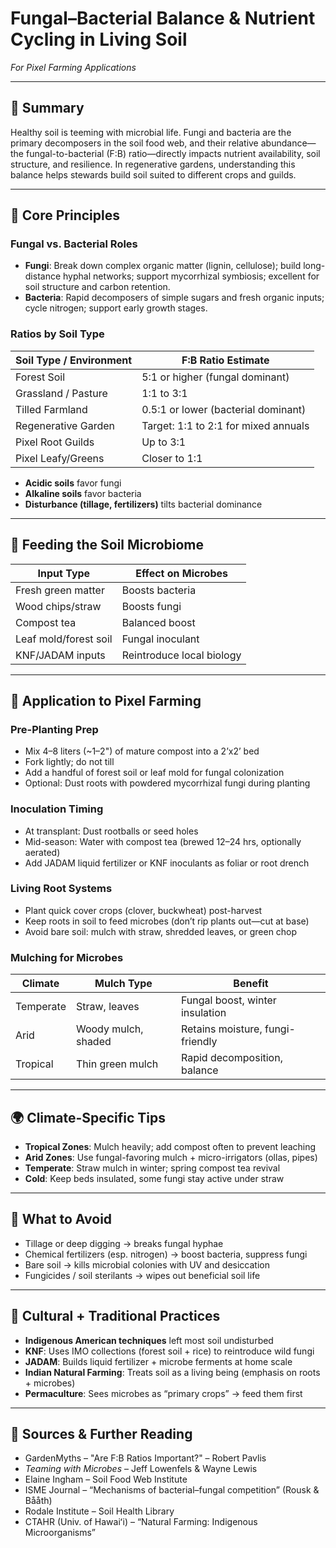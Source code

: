 # Fungal–Bacterial Balance & Nutrient Cycling in Living Soil  
*For Pixel Farming Applications*

---

## 🔬 Summary

Healthy soil is teeming with microbial life. Fungi and bacteria are the primary decomposers in the soil food web, and their relative abundance—the fungal-to-bacterial (F:B) ratio—directly impacts nutrient availability, soil structure, and resilience. In regenerative gardens, understanding this balance helps stewards build soil suited to different crops and guilds.

---

## 🧠 Core Principles

### Fungal vs. Bacterial Roles

- **Fungi**: Break down complex organic matter (lignin, cellulose); build long-distance hyphal networks; support mycorrhizal symbiosis; excellent for soil structure and carbon retention.
- **Bacteria**: Rapid decomposers of simple sugars and fresh organic inputs; cycle nitrogen; support early growth stages.

### Ratios by Soil Type

| Soil Type / Environment | F:B Ratio Estimate |
|-------------------------|--------------------|
| Forest Soil             | 5:1 or higher (fungal dominant)  
| Grassland / Pasture     | 1:1 to 3:1  
| Tilled Farmland         | 0.5:1 or lower (bacterial dominant)  
| Regenerative Garden     | Target: 1:1 to 2:1 for mixed annuals  
| Pixel Root Guilds       | Up to 3:1  
| Pixel Leafy/Greens      | Closer to 1:1  

- **Acidic soils** favor fungi  
- **Alkaline soils** favor bacteria  
- **Disturbance (tillage, fertilizers)** tilts bacterial dominance

---

## 🧪 Feeding the Soil Microbiome

| Input Type         | Effect on Microbes          |
|--------------------|-----------------------------|
| Fresh green matter | Boosts bacteria             |
| Wood chips/straw   | Boosts fungi                |
| Compost tea        | Balanced boost              |
| Leaf mold/forest soil | Fungal inoculant        |
| KNF/JADAM inputs   | Reintroduce local biology   |

---

## 🌱 Application to Pixel Farming

### Pre-Planting Prep

- Mix 4–8 liters (~1–2") of mature compost into a 2’x2’ bed
- Fork lightly; do not till
- Add a handful of forest soil or leaf mold for fungal colonization
- Optional: Dust roots with powdered mycorrhizal fungi during planting

### Inoculation Timing

- At transplant: Dust rootballs or seed holes
- Mid-season: Water with compost tea (brewed 12–24 hrs, optionally aerated)
- Add JADAM liquid fertilizer or KNF inoculants as foliar or root drench

### Living Root Systems

- Plant quick cover crops (clover, buckwheat) post-harvest
- Keep roots in soil to feed microbes (don’t rip plants out—cut at base)
- Avoid bare soil: mulch with straw, shredded leaves, or green chop

### Mulching for Microbes

| Climate        | Mulch Type          | Benefit                        |
|----------------|---------------------|-------------------------------|
| Temperate      | Straw, leaves       | Fungal boost, winter insulation  
| Arid           | Woody mulch, shaded | Retains moisture, fungi-friendly  
| Tropical       | Thin green mulch    | Rapid decomposition, balance  

---

## 🌍 Climate-Specific Tips

- **Tropical Zones**: Mulch heavily; add compost often to prevent leaching  
- **Arid Zones**: Use fungal-favoring mulch + micro-irrigators (ollas, pipes)  
- **Temperate**: Straw mulch in winter; spring compost tea revival  
- **Cold**: Keep beds insulated, some fungi stay active under straw

---

## 🚫 What to Avoid

- Tillage or deep digging → breaks fungal hyphae  
- Chemical fertilizers (esp. nitrogen) → boost bacteria, suppress fungi  
- Bare soil → kills microbial colonies with UV and desiccation  
- Fungicides / soil sterilants → wipes out beneficial soil life

---

## 🧭 Cultural + Traditional Practices

- **Indigenous American techniques** left most soil undisturbed  
- **KNF**: Uses IMO collections (forest soil + rice) to reintroduce wild fungi  
- **JADAM**: Builds liquid fertilizer + microbe ferments at home scale  
- **Indian Natural Farming**: Treats soil as a living being (emphasis on roots + microbes)  
- **Permaculture**: Sees microbes as “primary crops” → feed them first

---

## 📘 Sources & Further Reading

- GardenMyths – "Are F:B Ratios Important?" – Robert Pavlis  
- *Teaming with Microbes* – Jeff Lowenfels & Wayne Lewis  
- Elaine Ingham – Soil Food Web Institute  
- ISME Journal – “Mechanisms of bacterial–fungal competition” (Rousk & Bååth)  
- Rodale Institute – Soil Health Library  
- CTAHR (Univ. of Hawaiʻi) – “Natural Farming: Indigenous Microorganisms”  

